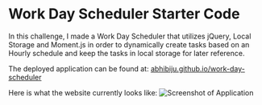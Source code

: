 # Work Day Scheduler Starter Code

In this challenge, I made a Work Day Scheduler that utilizes jQuery, Local Storage and Moment.js in order to dynamically create tasks based on an Hourly schedule and keep the tasks in local storage for later reference.

The deployed application can be found at: [abhibiju.github.io/work-day-scheduler](https://abhibiju.github.io/work-day-scheduler)

Here is what the website currently looks like:
![Screenshot of Application](/WDS.png?raw=true "Screenshot of Word Day Scheduler Site")
